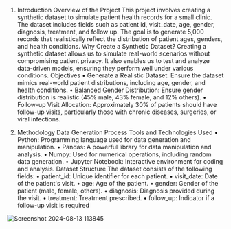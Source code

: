 1. Introduction
Overview of the Project
This project involves creating a synthetic dataset to simulate patient health records for a small clinic. The dataset includes fields such as patient id, visit_date, age, gender, diagnosis, treatment, and follow up. The goal is to generate 5,000 records that realistically reflect the distribution of patient ages, genders, and health conditions.
Why Create a Synthetic Dataset?
Creating a synthetic dataset allows us to simulate real-world scenarios without compromising patient privacy. It also enables us to test and analyze data-driven models, ensuring they perform well under various conditions.
Objectives
•	Generate a Realistic Dataset: Ensure the dataset mimics real-world patient distributions, including age, gender, and health conditions.
•	Balanced Gender Distribution: Ensure gender distribution is realistic (45% male, 43% female, and 12% others).
•	Follow-up Visit Allocation: Approximately 30% of patients should have follow-up visits, particularly those with chronic diseases, surgeries, or viral infections.

2. Methodology
Data Generation Process
Tools and Technologies Used
•	Python: Programming language used for data generation and manipulation.
•	Pandas: A powerful library for data manipulation and analysis.
•	Numpy: Used for numerical operations, including random data generation.
•	Jupyter Notebook: Interactive environment for coding and analysis.
Dataset Structure
The dataset consists of the following fields:
•	patient_id: Unique identifier for each patient.
•	visit_date: Date of the patient's visit.
•	age: Age of the patient.
•	gender: Gender of the patient (male, female, others).
•	diagnosis: Diagnosis provided during the visit.
•	treatment: Treatment prescribed.
•	follow_up: Indicator if a follow-up visit is required

![Screenshot 2024-08-13 113845](https://github.com/user-attachments/assets/1f444150-42d6-4b70-959e-b611090dc2cb)
